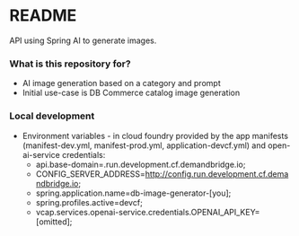 # README #

API using Spring AI to generate images.

### What is this repository for? ###

* AI image generation based on a category and prompt
* Initial use-case is DB Commerce catalog image generation


### Local development ###

* Environment variables - in cloud foundry provided by the app manifests (manifest-dev.yml, 
  manifest-prod.yml, application-devcf.yml) and
  open-ai-service credentials:
  * api.base-domain=.run.development.cf.demandbridge.io;
  * CONFIG_SERVER_ADDRESS=http://config.run.development.cf.demandbridge.io;
  * spring.application.name=db-image-generator-[you];
  * spring.profiles.active=devcf;
  * vcap.services.openai-service.credentials.OPENAI_API_KEY=[omitted];

